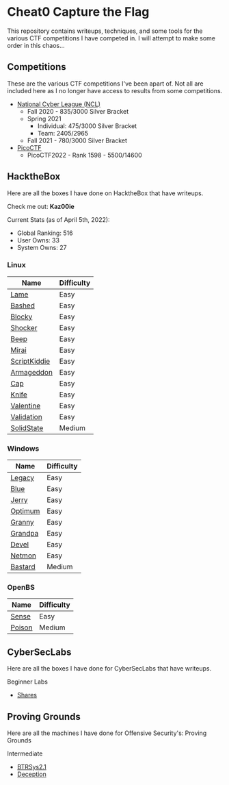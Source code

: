 # Cheat0 Capture the Flag
This repository contains writeups, techniques, and some tools for the various CTF competitions I have competed in. I will attempt to make some order in this chaos...

## Competitions
These are the various CTF competitions I've been apart of. Not all are included here as I no longer have access to results from some competitions.

- [National Cyber League (NCL)](https://cyberskyline.com/)
	- Fall 2020 - 835/3000 Silver Bracket
	- Spring 2021
		- Individual: 475/3000 Silver Bracket
		- Team: 2405/2965
	- Fall 2021 - 780/3000 Silver Bracket
- [PicoCTF](https://play.picoctf.org/login)
	- PicoCTF2022 - Rank 1598 - 5500/14600

## HacktheBox
Here are all the boxes I have done on HacktheBox that have writeups.

Check me out: **Kaz00ie**

Current Stats (as of April 5th, 2022):
- Global Ranking: 516
- User Owns: 33
- System Owns: 27

### Linux
| Name | Difficulty |
| ------ | --------- |
| [Lame](https://github.com/Cheat-0/CTF/tree/main/LearningPlatforms/hackthebox/machines/easy/lame) | Easy |
| [Bashed](https://github.com/Cheat-0/CTF/tree/main/LearningPlatforms/hackthebox/machines/easy/bashed) | Easy |
| [Blocky](https://github.com/Cheat-0/CTF/tree/main/LearningPlatforms/hackthebox/machines/easy/blocky) | Easy |
| [Shocker](https://github.com/Cheat-0/CTF/tree/main/LearningPlatforms/hackthebox/machines/easy/shocker) | Easy |
| [Beep](https://github.com/Cheat-0/CTF/tree/main/LearningPlatforms/hackthebox/machines/easy/beep) | Easy |
| [Mirai](https://github.com/Cheat-0/CTF/tree/main/LearningPlatforms/hackthebox/machines/easy/mirai) | Easy |
| [ScriptKiddie](https://github.com/Cheat-0/CTF/tree/main/LearningPlatforms/hackthebox/machines/easy/scriptkiddie) | Easy |
| [Armageddon](https://github.com/Cheat-0/CTF/tree/main/LearningPlatforms/hackthebox/machines/easy/armageddon) | Easy |
| [Cap](https://github.com/Cheat-0/CTF/tree/main/LearningPlatforms/hackthebox/machines/easy/cap) | Easy |
| [Knife](https://github.com/Cheat-0/CTF/tree/main/LearningPlatforms/hackthebox/machines/easy/knife) | Easy |
| [Valentine](https://github.com/Cheat-0/CTF/tree/main/LearningPlatforms/hackthebox/machines/easy/valentine) | Easy |
| [Validation](https://github.com/Cheat-0/CTF/tree/main/LearningPlatforms/hackthebox/machines/easy/validation) | Easy |
| [SolidState](https://github.com/Cheat-0/CTF/tree/main/LearningPlatforms/hackthebox/machines/medium/solidstate) | Medium |

### Windows
| Name | Difficulty |
| --- | --- |
| [Legacy](https://github.com/Cheat-0/CTF/tree/main/LearningPlatforms/hackthebox/machines/easy/legacy) | Easy | 
| [Blue](https://github.com/Cheat-0/CTF/tree/main/LearningPlatforms/hackthebox/machines/easy/blue) | Easy |
| [Jerry](https://github.com/Cheat-0/CTF/tree/main/LearningPlatforms/hackthebox/machines/easy/jerry) | Easy |
| [Optimum](https://github.com/Cheat-0/CTF/tree/main/LearningPlatforms/hackthebox/machines/easy/optimum) | Easy |
| [Granny](https://github.com/Cheat-0/CTF/tree/main/LearningPlatforms/hackthebox/machines/easy/granny) | Easy | 
| [Grandpa](https://github.com/Cheat-0/CTF/tree/main/LearningPlatforms/hackthebox/machines/easy/grandpa) | Easy |
| [Devel](https://github.com/Cheat-0/CTF/tree/main/LearningPlatforms/hackthebox/machines/easy/devel) | Easy |
| [Netmon](https://github.com/Cheat-0/CTF/tree/main/LearningPlatforms/hackthebox/machines/easy/netmon) | Easy |
| [Bastard](LearningPlatforms/hackthebox/machines/medium/bastard) | Medium |

### OpenBS
| Name  | Difficulty |
| --- | --- |
| [Sense](https://github.com/Cheat-0/CTF/tree/main/LearningPlatforms/hackthebox/machines/easy/sense) | Easy |
| [Poison](https://github.com/Cheat-0/CTF/tree/main/LearningPlatforms/hackthebox/machines/medium/poison) | Medium |

## CyberSecLabs
Here are all the boxes I have done for CyberSecLabs that have writeups.

Beginner Labs
- [Shares](https://github.com/Cheat-0/CTF/tree/main/LearningPlatforms/CyberSecLabs/BeginnerLabs/shares)

## Proving Grounds
Here are all the machines I have done for Offensive Security's: Proving Grounds

Intermediate
- [BTRSys2.1](https://github.com/Cheat-0/CTF/tree/main/LearningPlatforms/ProvingGrounds/BTRSys2.1)
- [Deception](https://github.com/Cheat-0/CTF/tree/main/LearningPlatforms/ProvingGrounds/Deception)
